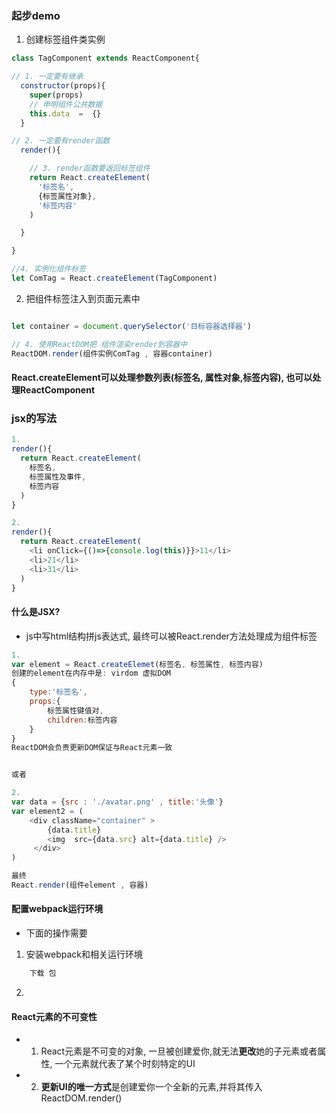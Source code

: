 ### 起步demo
1. 创建标签组件类实例
```js
class TagComponent extends ReactComponent{

// 1. 一定要有继承
  constructor(props){
    super(props)
    // 申明组件公共数据
    this.data  =  {}
  }

// 2. 一定要有render函数
  render(){

    // 3. render函数要返回标签组件
    return React.createElement(
      '标签名',
      {标签属性对象},
      '标签内容'
    )

  }

}

//4. 实例化组件标签
let ComTag = React.createElement(TagComponent)
```

2. 把组件标签注入到页面元素中
```js

let container = document.querySelector('目标容器选择器')

// 4. 使用ReactDOM把 组件渲染render到容器中
ReactDOM.render(组件实例ComTag , 容器container)

```
#### React.createElement可以处理参数列表(标签名, 属性对象,标签内容), 也可以处理ReactComponent

### jsx的写法
```js
1. 
render(){
  return React.createElement(
    标签名,
    标签属性及事件,
    标签内容
  )
}

2.
render(){
  return React.createElement(
    <li onClick={()=>{console.log(this)}}>11</li>
    <li>21</li>
    <li>31</li>
  )
}

```
#### 什么是JSX?
- js中写html结构拼js表达式, 最终可以被React.render方法处理成为组件标签
```js
1.
var element = React.createElemet(标签名, 标签属性, 标签内容)
创建的element在内存中是: virdom 虚拟DOM
{
	type:'标签名',
	props:{
		标签属性键值对,
		children:标签内容
	}
}
ReactDOM会负责更新DOM保证与React元素一致


或者

2.
var data = {src : './avatar.png' , title:'头像'}
var element2 = (
	<div className="container" > 
		{data.title}
		<img  src={data.src} alt={data.title} />
	 </div>
)

最终
React.render(组件element , 容器)

```

#### 配置webpack运行环境
- 下面的操作需要
1. 安装webpack和相关运行环境
```js
	下载 包
```
2. 

#### React元素的不可变性
- 1. React元素是不可变的对象, 一旦被创建爱你,就无法**更改**她的子元素或者属性, 一个元素就代表了某个时刻特定的UI
- 2. **更新UI的唯一方式**是创建爱你一个全新的元素,并将其传入ReactDOM.render()
```js

```